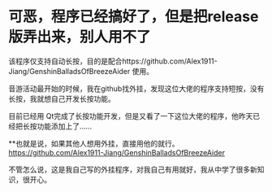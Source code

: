 ﻿# 可恶，程序已经搞好了，但是把release版弄出来，别人用不了

该程序仅支持自动长按，目的是配合https://github.com/Alex1911-Jiang/GenshinBalladsOfBreezeAider 使用。

音游活动最开始的时候，我在github找外挂，发现这位大佬的程序支持短按，没有长按，我就想自己开发长按功能。

目前已经用 Qt完成了长按功能开发，但是又看了一下这位大佬的程序，他昨天已经把长按功能添加上了……

**也就是说，如果其他人想用外挂，直接用他的就行。
https://github.com/Alex1911-Jiang/GenshinBalladsOfBreezeAider

不管怎么说，这是我自己写的外挂程序，对我自己有用就好，我从中学了很多新知识，很开心。
